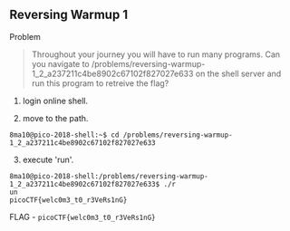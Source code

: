 ## Reversing Warmup 1

Problem
>Throughout your journey you will have to run many programs. Can you navigate to /problems/reversing-warmup-1_2_a237211c4be8902c67102f827027e633 on the shell server and run this program to retreive the flag?

1. login online shell.

2. move to the path. 
```
8ma10@pico-2018-shell:~$ cd /problems/reversing-warmup-1_2_a237211c4be8902c67102f827027e633
```

3. execute 'run'.
```
8ma10@pico-2018-shell:/problems/reversing-warmup-1_2_a237211c4be8902c67102f827027e633$ ./r
un 
picoCTF{welc0m3_t0_r3VeRs1nG}
```

FLAG - `picoCTF{welc0m3_t0_r3VeRs1nG}`
